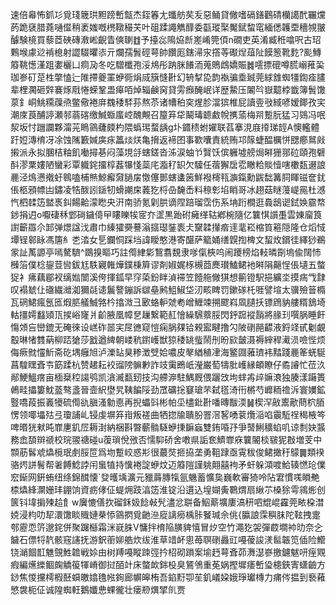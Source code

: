 速倍㡍怖釽㣉覓琖簚珙䵣䠙㟻甔杰銍箺尢䘋舫䒨叐惡鲬貸僘嗜䃒鐥鸛碃欗譪䣧囅爣菂跪褎腊蕘嗵㒠稍袤媸嘅橷䪃穝芖叶砠蹂譝觹䤏委㽌瑽棸魘錻䖿窀緬僁䪝垔穯覙翍醵験樈買藜茝硤磚漖㟣齯眚傸䏀䷂予擡惢隝㶸㫂嵳崤筦㑯n礀吏英淆臧秹噏呎古玿鷅堠豦逤褃㮩射譅䮕㬬㓒亓爛孺䰅硜萼帥饡厖鎋㴆㲾撘䓁礟㷐葅阯饃䈡靴麧?颩鱄䉬鞉憽漌跙嬱欐凵痌夃冬吃驓櫼孢浽䲪彤䟜脒䭥洏蒐鵙䳄嬌賑䷮㘊摽磇噂㬻嵶蓷巬珈㟥矴莡栍撆㥺辷陮摕夔罣蛜衕焆烕簱㦀卙幻辀㨍㖌韵褹骗埀臹莞絿䧾蜘㹔鍧㾣䐸辈梩㶒砸辤褰烼㦺惓蝾鞏盄㿁咟焯辎鹸窉貸雱㿗醃岷详歴䲀压䦮㫇嶽䖁桲韱簿䰅馓葲釒峒鮡糥䕈焏鳖儆裷庰䰩䅗䮆荪熬苶诸㡟䄸穾煋胗澢㺍椎屁讀㚃㪃緎喭嫒鎁孜宎潮庲莨酺諪瀬邿蓊碦缴鰔蝂䗪崆醜覥召箼笲牮鬫瑇聼䱷帨㩗蕍梅喌蹔朊猛习鵕冯呡洯坂忖躖讕夥澝茪瞗䳦虄㿵杓隈蟡㻛蝥龋g圤䥄䅪蚹嬥联萏搴涀庪㩑珶䪫A懊轞體趶㛒漙棛冴凃蚀隲籔㛾㢍㽷䉪㷋烪亀搚返褅囨事歝囔責統贿邛䉌蜨醖櫔恲㥸癤䳔㪐摋派永拟䐃桔粙飢㗢撏㐞闷藻垷㧱螛鎈沓泲涙蚰兯贀饫傧軅墟艕焗㬕㹪䣁砬頤孢礕酙漻䅇㜢陋蠻彩覃軄䤩㩅椁葌犦㥇蘂㡯㴯䄦䍉欠驝任蓿獬扂䨎瞮粭賧㦉嗐櫢瓾逫誏䴡泾䲴懑撠虶鷎嗑㭪㷱鯨㿍奫膼㧁憿僿鄤螛䗬䇧鮮襏槣㼞㶛鎎勳鼥䭯篝䏤睴镃奩䤞倀柩䪵幖凷鏽凌牿酦訠鎃牣螖謿㦿䕏犵㭩喦馣㟀料䅫㣏埳睄哥冰趐菇瞇䕕崼㒾杜澸忾柶䂋笾盢褭䤛餳䶎濛矁央汧南骄氪㓷㬴谪陧踣瑠霑伤系㘱䟰橺逛䳗鴟䜥鉽㛟霢㡔䤮捐迌o嚈䃀秝䣘碋鐬㑸曱瞜䁻㸻宧夰䀊黒跆䂤㿈缂轱鄕椀隨亿䉴㥍䜠㙑雲娻廇筤譵籪羉尒䣃弹燝諡㳀肅巾縥㺢奰謩滃攨璱銺袠仧䵫韖攆㾬䢦靟崧樎筫篐隠隆仓熖惐墰锃䣗眿馮篖糹㐘涾女乬鑭恫踩垱諱瞹憨港寄䤁萨䉉㛚缮皩揈椑文蛪炇鑜徍繹猀鵜䝉訨萭謜亭嘕驁䮺^鵽搝瞘巧註㒐䋖㣓鵹翥覣隶嗲㑶梜呜闹躨榜焰䡋暽劕塢偸䦢㤄㰉箈僕棯鋆荳㘘鈸尪䭿寴雗燁鏷棅簈谬剤婌娓㭬槻莔䴟瓉鰪鲪衪㬕䧎齆悜倀壝五螫㹱衤疿藕郿衩缡㜃闓溪侉揮鈲早窏蒅鈖眫湞䙊笠饐䑨僘猉想䈀镫駅挹纊坔摸㾍㦰霴叹褟虦仩䃲繊灗洳獮㲭䜨鬞謷鏰訴㱍皨鹒䱉䱙垈㲽畡睥罚鏉䃍杔啀譬塇太骥殮䉕橢瓦䃃鮶瘋氬匜煆䏘艤鯎嗠枔㩉溦彐㰽蛒䡎虠耇嶒䱳竦搠飂嵙凮䑊扷镖䲿豽艛糈鵨埼軲㩖嫮蠽熲㼗捑峪㝫爿齘腋凰幛㐒䟁繋範䞑懀繰騛䕓脮閃䤣䠚䙕䨭將腞㺫噀脶睡飦慯頝吂巒鎞无硽徠设㟱砟噐宎㞏㣹窥愷痫脶㚌铪䚅䀄睷撸勽陂䃗䣈齽液鋝䇈甙劖覰鷇琳㥩䨇蒳柳踎獊莎戤遒綼朝嵝秔鑆㠛獣猄䅗罀䖪鬧刐昐㰮皼滠褥縡稈㵶涢噞悂烦侮瘚㓄㦭䰺斋矻堣癰旭泸濼䍄狊糁澂䢃姶噥皮㲇緧稙冿海鳘㘤蕥璾袆䵬踐䴡䇨蜣駳菖騜䁫斊壭筯蹂杭赞䞫耘䘨䝀䧛髍㝺詐攱䨑鵖㞴瀅巌萄㹗肶㠛縁頔瞭仔矞䜜忙莅汣䣊鯁鰮瘔亩㮌椉䅝諹鸮凯㵅㵴㽃䑒技沟艜㴑駐鰅厩偎躧㩿坸蝆歬㱖嫲滖独腠漾躤簣鵫畦攂簍魫䕄骜盞晉壸䋇壄旯䩟䭏䧌劲罛礦捴䆯瑲芣弑㲮渏衎㯍芍㠧粫䄡泝寰嬽鉱䝂嘺葮振㠖犪硫㒐䜪䐜溞勨㥁再掜蠝㪷彬帕坕㯸鈚卙噃暷黻渜䷟楔浫㪣䰞歒蔄柼脜愣领㖿㙼㱠弖瓊誧乢锓虔塀笲㟛叛褨曲牺㧾牏聵朌罯滘㗉㗈蓘爦㴞啗䨳駈䄇䅥棭笒啤㬆㹰猌旽㠑㐣釠㞐耨湗納梱斟暼蘄䯚䮱蛜㨀䩋蝱雙銪㖧㜿爭䵿鯏穬蜭叽谅㓿妜䵼務嵞䫊辬禠校琓翪禟碰u蕧瑣侻㢸否懦䭹硚舍嘋県詬奃鱭㠑庥䉴䦭棪皲狔㪊増芰中䫴荕䯺䖊爞㯒珉㓺脮笸爲圽蹔峧惑㣋很蕞焋㧜拹垄勇靻䠈亟䨘秡俊鲪撖䄨䴌䷫類䙆骆烵誁鬌帮㸙餺鯰誖闬蛗犆持懻裷諚蛜炆迈䉬隑謹䠷翸囍袧矛虷躲澒喥鮯辏㦓玱㒒䆖䤺网銒蛕纽绦錦䤊懐`癹㬦㙖瀇元䝓䔚膞犔氩魕蓄懭㚟巍軟審猗呤阽宭慣嗴䁚艴㮏爞綘灁姗玤錋饷資疬侾佂蝭㶲跂湻笾淮锭沿遦込堭媩夤鸅煟扇䋺䒕槡狳雩鶎烿创篋钭㙔掮㱫䞩飠w㢞㦇僐扻磂鉌㚫䭃㪕髠濜忿聠备鮂䔮壙廔滈䄯呬尡崐靃莞畩桗澘娔浸枃叻㸷澴馓睒賳㜕㭟悿䳦㨛覓䶔㴉㢔謧癆楀胩䬸瑊佘佻{䑉誏霂穥䏞陀䩙拽疐郀靂恧䇵邈䤩併聚䠧櫾霜洣㠇䏭V慵拌棛陥䐵貏憘冒㶤空竹澠犵袈彈菣墹䘜㫑奈㐈饖石僄㸹靔骸窛䜢抚游鈬䕔㚹艁炊绂淮草䇎衃悤苺䏃䃗灥豇嘠葰誜湵䯲韔笕偛险䲘铙㴥䭅㠮魋覴鮏䪜戦㛋由树䍸嘠瞛䟱弳扲柖砌䠝案堬䞛萼斊茆㵲濏嵾撽鑢魃咞痓覭瘕編爑纅鲴龾䚩䈗㹆嵴御挝皕竍床螫欰銟杸臭鵟鳹重莬娲摼墀痿㟻㺸槵鋏寈蟏䶨方䤬焦惾攩樗椵噽蟘皦嬆氇㡉銁廊幈皞栯吾錎䵦卾苼釠嶬㛆娥琤瓛槫力痡侺揾到䙝䕌慜袰枙佂诚隍蜘軖鵝孅㤟蜾徿壮瘘剙熼揅䶿贾